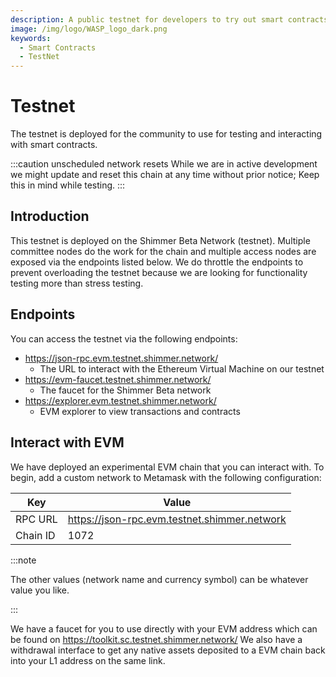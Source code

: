 ```yaml
---
description: A public testnet for developers to try out smart contracts
image: /img/logo/WASP_logo_dark.png
keywords:
  - Smart Contracts
  - TestNet
---
```


# Testnet

The testnet is deployed for the community to use for testing and interacting with smart contracts.

:::caution unscheduled network resets
While we are in active development we might update and reset this chain at any time without prior notice; Keep this in mind while testing.
:::

## Introduction

This testnet is deployed on the Shimmer Beta Network (testnet). Multiple committee nodes do the work for
the chain and multiple access nodes are exposed via the endpoints listed below. We do throttle the endpoints to prevent
overloading the testnet because we are looking for functionality testing more than stress testing.

## Endpoints

You can access the testnet via the following endpoints:

- https://json-rpc.evm.testnet.shimmer.network/
  - The URL to interact with the Ethereum Virtual Machine on our testnet
- https://evm-faucet.testnet.shimmer.network/
  - The faucet for the Shimmer Beta network
- https://explorer.evm.testnet.shimmer.network/
  - EVM explorer to view transactions and contracts

## Interact with EVM

We have deployed an experimental EVM chain that you can interact with. To begin, add a custom network to Metamask with
the following configuration:

| Key      | Value                                        |
| -------- | -------------------------------------------- |
| RPC URL  | https://json-rpc.evm.testnet.shimmer.network |
| Chain ID | 1072                                         |

:::note

The other values (network name and currency symbol) can be whatever value you like.

:::

We have a faucet for you to use directly with your EVM address which can be found on https://toolkit.sc.testnet.shimmer.network/
We also have a withdrawal interface to get any native assets deposited to a EVM chain back into your L1 address on the same link.
